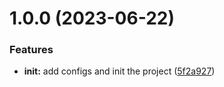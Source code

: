 # 1.0.0 (2023-06-22)


### Features

* **init:** add configs and init the project ([5f2a927](https://github.com/ventsislavnikolov/strapi-boilerplate/commit/5f2a92764eac7a15c51cbc5b592c52c406b3bdf2))
